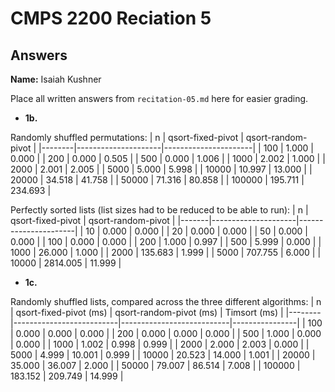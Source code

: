 # CMPS 2200 Reciation 5
## Answers

**Name:** Isaiah Kushner


Place all written answers from `recitation-05.md` here for easier grading.







- **1b.**

Randomly shuffled permutations:
|      n |   qsort-fixed-pivot |   qsort-random-pivot |
|--------|---------------------|----------------------|
|    100 |               1.000 |                0.000 |
|    200 |               0.000 |                0.505 |
|    500 |               0.000 |                1.006 |
|   1000 |               2.002 |                1.000 |
|   2000 |               2.001 |                2.005 |
|   5000 |               5.000 |                5.998 |
|  10000 |              10.997 |               13.000 |
|  20000 |              34.518 |               41.758 |
|  50000 |              71.316 |               80.858 |
| 100000 |             195.711 |              234.693 |



Perfectly sorted lists (list sizes had to be reduced to be able to run): 
|     n |   qsort-fixed-pivot |   qsort-random-pivot |
|-------|---------------------|----------------------|
|    10 |               0.000 |                0.000 |
|    20 |               0.000 |                0.000 |
|    50 |               0.000 |                0.000 |
|   100 |               0.000 |                0.000 |
|   200 |               1.000 |                0.997 |
|   500 |               5.999 |                0.000 |
|  1000 |              26.000 |                1.000 |
|  2000 |             135.683 |                1.999 |
|  5000 |             707.755 |                6.000 |
| 10000 |            2814.005 |               11.999 |


- **1c.**


Randomly shuffled lists, compared across the three different algorithms:
|      n |   qsort-fixed-pivot (ms) |   qsort-random-pivot (ms) |   Timsort (ms) |
|--------|--------------------------|---------------------------|----------------|
|    100 |                    0.000 |                     0.000 |          0.000 |
|    200 |                    0.000 |                     0.000 |          0.000 |
|    500 |                    1.000 |                     0.000 |          0.000 |
|   1000 |                    1.002 |                     0.998 |          0.999 |
|   2000 |                    2.000 |                     2.003 |          0.000 |
|   5000 |                    4.999 |                    10.001 |          0.999 |
|  10000 |                   20.523 |                    14.000 |          1.001 |
|  20000 |                   35.000 |                    36.007 |          2.000 |
|  50000 |                   79.007 |                    86.514 |          7.008 |
| 100000 |                  183.152 |                   209.749 |         14.999 |